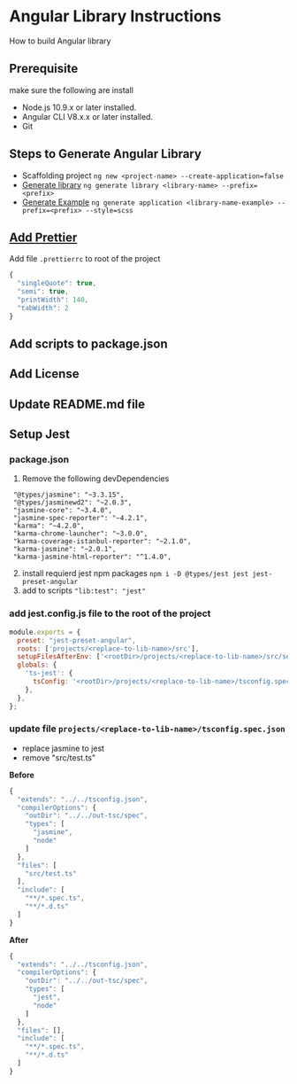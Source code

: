 # Angular Library Instructions
How to build Angular library

## Prerequisite
make sure the following are install
- Node.js 10.9.x or later installed.
- Angular CLI V8.x.x or later installed.
- Git

## Steps to Generate Angular Library
- Scaffolding project `ng new <project-name> --create-application=false`
- [Generate library](https://angular.io/cli/generate#library) `ng generate library <library-name> --prefix=<prefix>`
- [Generate Example](https://angular.io/cli/new#ng-new) `ng generate application <library-name-example> --prefix=<prefix> --style=scss`

## [Add Prettier](https://medium.com/@ofirrifo/setup-prettier-with-angular-cli-webstorm-d339097595cf)

Add file `.prettierrc` to root of the project
```js
{
  "singleQuote": true,
  "semi": true,
  "printWidth": 140,
  "tabWidth": 2
}
```

## Add scripts to package.json

## Add License 

## Update README.md file

## Setup Jest
### package.json
1. Remove the following devDependencies
  ```
   "@types/jasmine": "~3.3.15",
   "@types/jasminewd2": "~2.0.3",
   "jasmine-core": "~3.4.0",
   "jasmine-spec-reporter": "~4.2.1",
   "karma": "~4.2.0",
   "karma-chrome-launcher": "~3.0.0",
   "karma-coverage-istanbul-reporter": "~2.1.0",
   "karma-jasmine": "~2.0.1",
   "karma-jasmine-html-reporter": "^1.4.0",
  ```
2. install requierd jest npm packages
   `npm i -D @types/jest jest jest-preset-angular`
3. add to scripts `"lib:test": "jest"`

### add jest.config.js file to the root of the project
```js
module.exports = {
  preset: "jest-preset-angular",
  roots: ['projects/<replace-to-lib-name>/src'],
  setupFilesAfterEnv: ['<rootDir>/projects/<replace-to-lib-name>/src/setup-jest.ts'],
  globals: {
    'ts-jest': {
      tsConfig: '<rootDir>/projects/<replace-to-lib-name>/tsconfig.spec.json'
    },
  },
};
```

### update file `projects/<replace-to-lib-name>/tsconfig.spec.json`
- replace jasmine to jest
- remove "src/test.ts"

**Before**
```js
{
  "extends": "../../tsconfig.json",
  "compilerOptions": {
    "outDir": "../../out-tsc/spec",
    "types": [
      "jasmine",
      "node"
    ]
  },
  "files": [
    "src/test.ts"
  ],
  "include": [
    "**/*.spec.ts",
    "**/*.d.ts"
  ]
}
```

**After**
```js
{
  "extends": "../../tsconfig.json",
  "compilerOptions": {
    "outDir": "../../out-tsc/spec",
    "types": [
      "jest", 
      "node"
    ]
  },
  "files": [],
  "include": [
    "**/*.spec.ts",
    "**/*.d.ts"
  ]
}
```

